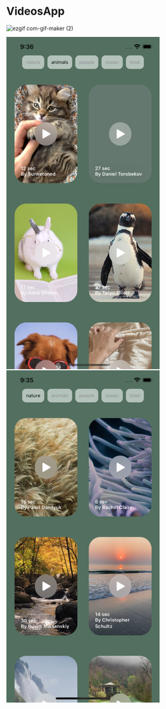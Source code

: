 # VideosApp


![ezgif com-gif-maker (2)](https://user-images.githubusercontent.com/75196423/185561322-7395341a-8568-434a-b252-e15dfc4979a4.gif)

<img src="ss/1.png" alt="Register Page" width="400"/>

<img src="ss/2.png" alt="Register Page" width="400"/>
